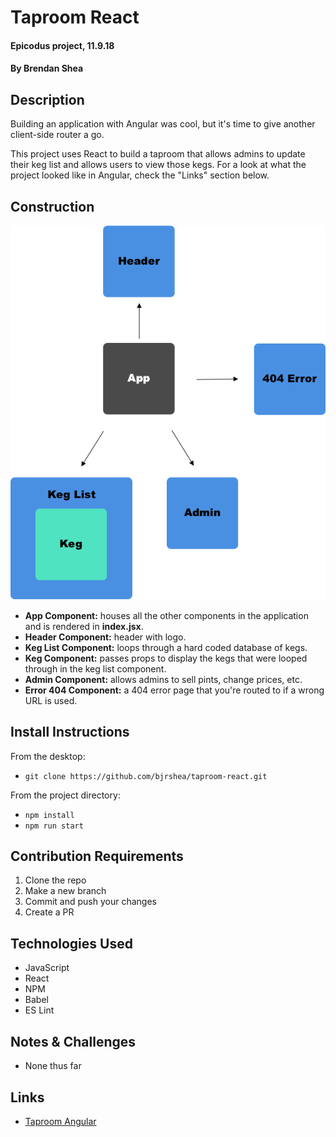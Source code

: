 # Taproom React

#### Epicodus project, 11.9.18

#### By Brendan Shea

## Description

Building an application with Angular was cool, but it's time to give another client-side router a go.

This project uses React to build a taproom that allows admins to update their keg list and allows users to view those kegs. For a look at what the project looked like in Angular, check the "Links" section below.

## Construction

![alt text](src/assets/images/component_tree.png "Component tree")

* **App Component:** houses all the other components in the application and is rendered in **index.jsx**.
* **Header Component:** header with logo.
* **Keg List Component:** loops through a hard coded database of kegs.
* **Keg Component:** passes props to display the kegs that were looped through in the keg list component.
* **Admin Component:** allows admins to sell pints, change prices, etc.
* **Error 404 Component:** a 404 error page that you're routed to if a wrong URL is used.

## Install Instructions

From the desktop:

* `git clone https://github.com/bjrshea/taproom-react.git`

From the project directory:

* `npm install`
* `npm run start`

## Contribution Requirements

1. Clone the repo
1. Make a new branch
1. Commit and push your changes
1. Create a PR

## Technologies Used

* JavaScript
* React
* NPM
* Babel
* ES Lint

## Notes & Challenges

* None thus far

## Links

* [Taproom Angular](https://github.com/bjrshea/taproom-angular.git)

